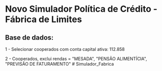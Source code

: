 
# Novo Simulador Política de Crédito - Fábrica de Limites

## Base de dados:
<p> 1 -  Selecionar cooperados com conta capital ativa: 112.858 <p/>
2 - Cooperados, exclui rendas = "MESADA", "PENSÃO ALIMENTÍCIA", "PREVISÃO DE FATURAMENTO"
# Simulador_Fabrica
